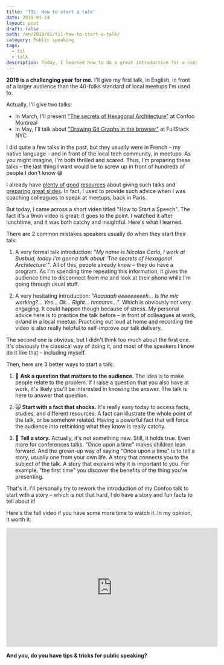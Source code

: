```yaml
---
title: 'TIL: How to start a talk'
date: 2019-01-14
layout: post
draft: false
path: /en/2019/01/til-how-to-start-a-talk/
category: Public speaking
tags:
  - til
  - talk
description: Today, I learned how to do a great introduction for a conference talk.
---
```


**2019 is a challenging year for me.** I'll give my first talk, in English, in front of a larger audience than the 40-folks standard of local meetups I'm used to.

Actually, I'll give two talks:

* In March, I'll present ["The secrets of Hexagonal Architecture"](https://confoo.ca/en/speaker/nicolas-carlo) at Confoo Montreal
* In May, I'll talk about ["Drawing Git Graphs in the browser"](https://skillsmatter.com/conferences/11077-fullstack-nyc-2019-the-conference-on-javascript-node-and-internet-of-things#program) at FullStack NYC

I did quite a few talks in the past, but they usually were in French – my native language – and in front of the local tech community, in meetups. As you might imagine, I'm both thrilled and scared. Thus, I'm preparing these talks – the last thing I want would be to screw up in front of hundreds of people I don't know 😅

I already have [plenty of](https://dev.to/aspittel/public-speaking-as-a-developer-2ihj) [good](https://medium.com/@zenorocha/what-ive-learned-after-giving-100-talks-8f175654e945) [resources](http://blog.testdouble.com/posts/2014-04-04-crafting-a-conference-talk.html) about giving such talks and [preparing great slides](https://www.deconstructconf.com/blog/how-to-prepare-a-talk). In fact, I used to provide such advice when I was coaching colleagues to speak at meetups, back in Paris.

But today, I came across a short video titled "How to Start a Speech". The fact it's a 9min video is great: it goes to the point. I watched it after lunchtime, and it was both catchy and insightful. Here's what I learned.

There are 2 common mistakes speakers usually do when they start their talk:

1. A very formal talk introduction: _"My name is Nicolas Carlo, I work at Busbud, today I'm gonna talk about 'The secrets of Hexagonal Architecture'"_. All of this, people already know – they do have a program. As I'm spending time repeating this information, it gives the audience time to disconnect from me and look at their phone while I'm going through usual stuff.

2. A very hesitating introduction: _"Aaaaaah eeeeeeeeeh… Is the mic working?… Yes… Ok… Right… hmmmm…"_. Which is obviously not very engaging. It could happen though because of stress. My personal advice here is to practice the talk before – in front of colleagues at work, or/and in a local meetup. Practicing out loud at home and recording the video is also really helpful to self-improve our talk delivery.

The second one is obvious, but I didn't think too much about the first one. It's obviously the classical way of doing it, and most of the speakers I know do it like that – including myself.

Then, here are 3 better ways to start a talk:

1. 🤔 **Ask a question that matters to the audience.** The idea is to make people relate to the problem. If I raise a question that you also have at work, it's likely you'll be interested in knowing the answer. The talk is here to answer that question.

2. 🙀 **Start with a fact that shocks.** It's really easy today to access facts, studies, and different resources. A fact can illustrate the whole point of the talk, or be somehow related. Having a powerful fact that will force the audience into rethinking what they know is really catchy.

3. 📖 **Tell a story.** Actually, it's not something new. Still, it holds true. Even more for conferences talks. "Once upon a time" makes children lean forward. And the grown-up way of saying "Once upon a time" is to tell a story, usually one from your own life. A story that connects you to the subject of the talk. A story that explains why it is important to you. For example, "the first time" you discover the benefits of the thing you're presenting.

That's it. I'll personally try to rework the introduction of my Confoo talk to start with a story – which is not that hard, I do have a story and fun facts to tell about it!

Here's the full video if you have some more time to watch it. In my opinion, it worth it:

<iframe width="560" height="315" src="https://www.youtube-nocookie.com/embed/w82a1FT5o88" frameborder="0" allow="accelerometer; autoplay; encrypted-media; gyroscope; picture-in-picture" allowfullscreen></iframe>

**And you, do you have tips & tricks for public speaking?**

